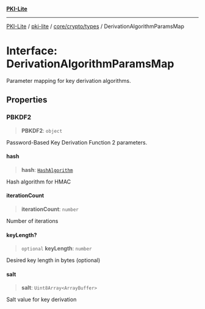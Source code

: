 [**PKI-Lite**](../../../../../README.md)

---

[PKI-Lite](../../../../../README.md) / [pki-lite](../../../../README.md) / [core/crypto/types](../README.md) / DerivationAlgorithmParamsMap

# Interface: DerivationAlgorithmParamsMap

Parameter mapping for key derivation algorithms.

## Properties

### PBKDF2

> **PBKDF2**: `object`

Password-Based Key Derivation Function 2 parameters.

#### hash

> **hash**: [`HashAlgorithm`](../type-aliases/HashAlgorithm.md)

Hash algorithm for HMAC

#### iterationCount

> **iterationCount**: `number`

Number of iterations

#### keyLength?

> `optional` **keyLength**: `number`

Desired key length in bytes (optional)

#### salt

> **salt**: `Uint8Array<ArrayBuffer>`

Salt value for key derivation
